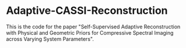 # Adaptive-CASSI-Reconstruction
This is the code for the paper "Self-Supervised Adaptive Reconstruction with  Physical and Geometric Priors for Compressive  Spectral Imaging across Varying System Parameters".
